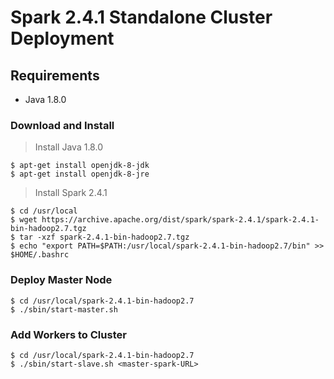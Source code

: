 # Spark 2.4.1 Standalone Cluster Deployment

## Requirements

- Java 1.8.0

### Download and Install

> Install Java 1.8.0

```Shell
$ apt-get install openjdk-8-jdk
$ apt-get install openjdk-8-jre
```

> Install Spark 2.4.1

```Shell
$ cd /usr/local
$ wget https://archive.apache.org/dist/spark/spark-2.4.1/spark-2.4.1-bin-hadoop2.7.tgz
$ tar -xzf spark-2.4.1-bin-hadoop2.7.tgz
$ echo "export PATH=$PATH:/usr/local/spark-2.4.1-bin-hadoop2.7/bin" >> $HOME/.bashrc
```

### Deploy Master Node

```Shell
$ cd /usr/local/spark-2.4.1-bin-hadoop2.7
$ ./sbin/start-master.sh
```

### Add Workers to Cluster

```Shell
$ cd /usr/local/spark-2.4.1-bin-hadoop2.7
$ ./sbin/start-slave.sh <master-spark-URL>
```
